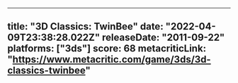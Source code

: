 
---
title: "3D Classics: TwinBee"
date: "2022-04-09T23:38:28.022Z"
releaseDate: "2011-09-22"
platforms: ["3ds"]
score: 68
metacriticLink: "https://www.metacritic.com/game/3ds/3d-classics-twinbee"
---
